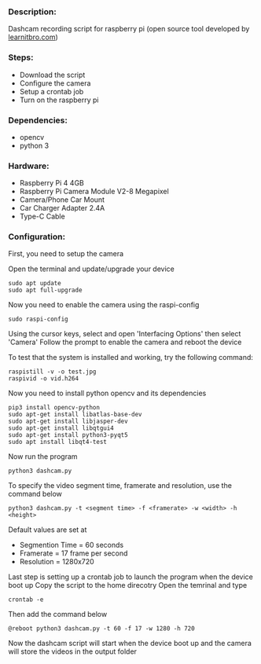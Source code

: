 ### Description: 
Dashcam recording script for raspberry pi (open source tool developed by [learnitbro.com](https://learnitbro.com/))

### Steps:
- Download the script
- Configure the camera
- Setup a crontab job
- Turn on the raspberry pi

### Dependencies:
- opencv
- python 3

### Hardware:
- Raspberry Pi 4 4GB
- Raspberry Pi Camera Module V2-8 Megapixel
- Camera/Phone Car Mount
- Car Charger Adapter 2.4A
- Type-C Cable

### Configuration:
First, you need to setup the camera

Open the terminal and update/upgrade your device
```
sudo apt update
sudo apt full-upgrade
```
Now you need to enable the camera  using the raspi-config
```
sudo raspi-config
```
Using the cursor keys, select and open 'Interfacing Options' then select 'Camera'
Follow the prompt to enable the camera and reboot the device

To test that the system is installed and working, try the following command:
```
raspistill -v -o test.jpg
raspivid -o vid.h264
```
Now you need to install python opencv and its dependencies
```
pip3 install opencv-python
sudo apt-get install libatlas-base-dev
sudo apt-get install libjasper-dev
sudo apt-get install libqtgui4
sudo apt-get install python3-pyqt5
sudo apt install libqt4-test
```

Now run the program
```
python3 dashcam.py
```
To specify the video segment time, framerate and resolution, use the command below
```
python3 dashcam.py -t <segment time> -f <framerate> -w <width> -h <height>
```
Default values are set at
- Segmention Time = 60 seconds
- Framerate = 17 frame per second
- Resolution = 1280x720

Last step is setting up a crontab job to launch the program when the device boot up
Copy the script to the home direcotry
Open the temrinal and type
```
crontab -e
```
Then add the command below
```
@reboot python3 dashcam.py -t 60 -f 17 -w 1280 -h 720
```
Now the dashcam script will start when the device boot up and the camera will store the videos in the output folder
